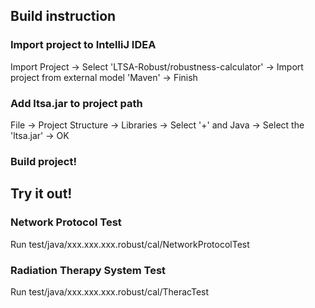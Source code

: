 ## Build instruction

### Import project to IntelliJ IDEA
Import Project -> Select 'LTSA-Robust/robustness-calculator' -> Import project from external model 'Maven' -> Finish

### Add ltsa.jar to project path
File -> Project Structure -> Libraries -> Select '+' and Java -> Select the 'ltsa.jar' -> OK

### Build project!

## Try it out!

### Network Protocol Test
Run test/java/xxx.xxx.xxx.robust/cal/NetworkProtocolTest

### Radiation Therapy System Test
Run test/java/xxx.xxx.xxx.robust/cal/TheracTest
